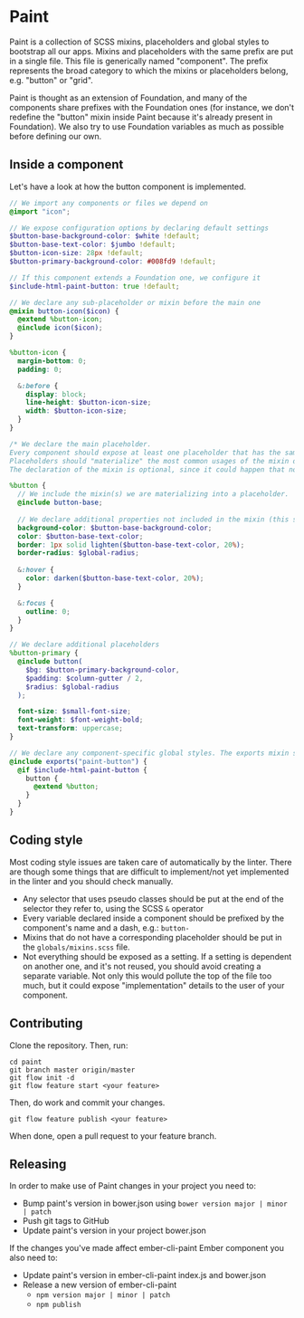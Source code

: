 Paint
=====

Paint is a collection of SCSS mixins, placeholders and global styles to bootstrap all our apps.
Mixins and placeholders with the same prefix are put in a single file. This file is generically named "component".
The prefix represents the broad category to which the mixins or placeholders belong, e.g. "button" or "grid".

Paint is thought as an extension of Foundation, and many of the components share prefixes with the Foundation ones (for instance, we don't redefine the "button" mixin inside Paint because it's already present in Foundation). We also try to use Foundation variables as much as possible before defining our own.


## Inside a component

Let's have a look at how the button component is implemented.

```scss
// We import any components or files we depend on
@import "icon";

// We expose configuration options by declaring default settings
$button-base-background-color: $white !default;
$button-base-text-color: $jumbo !default;
$button-icon-size: 28px !default;
$button-primary-background-color: #008fd9 !default;

// If this component extends a Foundation one, we configure it
$include-html-paint-button: true !default;

// We declare any sub-placeholder or mixin before the main one
@mixin button-icon($icon) {
  @extend %button-icon;
  @include icon($icon);
}

%button-icon {
  margin-bottom: 0;
  padding: 0;

  &:before {
    display: block;
    line-height: $button-icon-size;
    width: $button-icon-size;
  }
}

/* We declare the main placeholder.
Every component should expose at least one placeholder that has the same name of the file it's contained in.
Placeholders should "materialize" the most common usages of the mixin declared by the component.
The declaration of the mixin is optional, since it could happen that nothing in the component is configurable, or that the mixin is already declared inside Foundation. */

%button {
  // We include the mixin(s) we are materializing into a placeholder.
  @include button-base;
  
  // We declare additional properties not included in the mixin (this should not be needed in case you're the author of the mixin)
  background-color: $button-base-background-color;
  color: $button-base-text-color;
  border: 1px solid lighten($button-base-text-color, 20%);
  border-radius: $global-radius;
  
  &:hover {
    color: darken($button-base-text-color, 20%);
  }

  &:focus {
    outline: 0;
  }
}

// We declare additional placeholders
%button-primary {
  @include button(
    $bg: $button-primary-background-color,
    $padding: $column-gutter / 2,
    $radius: $global-radius
  );

  font-size: $small-font-size;
  font-weight: $font-weight-bold;
  text-transform: uppercase;
}

// We declare any component-specific global styles. The exports mixin should be included with the name of the component prefixed by 'paint-'
@include exports("paint-button") {
  @if $include-html-paint-button {
    button {
      @extend %button;
    }
  }
}
```

## Coding style

Most coding style issues are taken care of automatically by the linter. There are though some things that are difficult to implement/not yet implemented in the linter and you should check manually.

- Any selector that uses pseudo classes should be put at the end of the selector they refer to, using the SCSS `&` operator
- Every variable declared inside a component should be prefixed by the component's name and a dash, e.g.: `button-`
- Mixins that do not have a corresponding placeholder should be put in the `globals/mixins.scss` file.
- Not everything should be exposed as a setting. If a setting is dependent on another one, and it's not reused, you should avoid creating a separate variable. Not only this would pollute the top of the file too much, but it could expose "implementation" details to the user of your component.


## Contributing

Clone the repository.  Then, run:

    cd paint
    git branch master origin/master
    git flow init -d
    git flow feature start <your feature>

Then, do work and commit your changes.

    git flow feature publish <your feature>

When done, open a pull request to your feature branch.

## Releasing

In order to make use of Paint changes in your project you need to:

- Bump paint's version in bower.json using `bower version major | minor | patch`
- Push git tags to GitHub
- Update paint's version in your project bower.json

If the changes you've made affect ember-cli-paint Ember component you also need to:

- Update paint's version in ember-cli-paint index.js and bower.json
- Release a new version of ember-cli-paint
  - `npm version major | minor | patch`
  - `npm publish`
